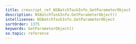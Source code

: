 ```yaml
---
title: crmscript_ref_NSBatchTaskInfo_GetParameterObject
description: NSBatchTaskInfo.GetParameterObject()
intellisense: NSBatchTaskInfo.GetParameterObject
sortOrder: 1375
keywords: GetParameterObject()
so.topic: reference
---
```





